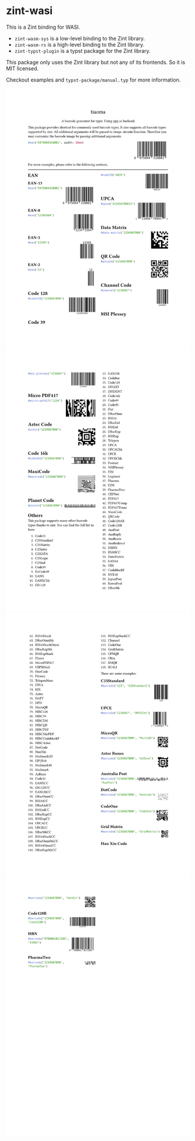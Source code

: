 # zint-wasi

This is a Zint binding for WASI.

- `zint-wasm-sys` is a low-level binding to the Zint library.
- `zint-wasm-rs` is a high-level binding to the Zint library.
- `zint-typst-plugin` is a typst package for the Zint library.

This package only uses the Zint library but not any of its frontends. So it is MIT licensed.

Checkout examples and `typst-package/manual.typ` for more information.

![doc-1](assets/doc-1.svg)
![doc-1](assets/doc-2.svg)
![doc-1](assets/doc-3.svg)
![doc-1](assets/doc-4.svg)
